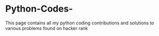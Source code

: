 # Python-Codes-
This page contains all my python coding contributions and solutions to various problems found on hacker rank 
